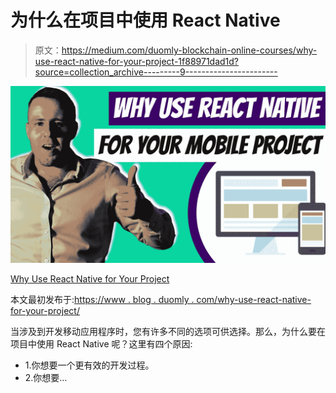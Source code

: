 # 为什么在项目中使用 React Native

> 原文：<https://medium.com/duomly-blockchain-online-courses/why-use-react-native-for-your-project-1f88971dad1d?source=collection_archive---------9----------------------->

![](img/55a04d424a41a12c0a13b8f61bda2870.png)

[Why Use React Native for Your Project](https://www.blog.duomly.com/why-use-react-native-for-your-project/)

本文最初发布于:[https://www . blog . duomly . com/why-use-react-native-for-your-project/](https://www.blog.duomly.com/why-use-react-native-for-your-project/)

当涉及到开发移动应用程序时，您有许多不同的选项可供选择。那么，为什么要在项目中使用 React Native 呢？这里有四个原因:

*   1.你想要一个更有效的开发过程。
*   2.你想要…